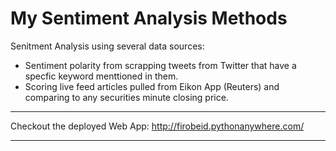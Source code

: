 # My Sentiment Analysis Methods

Senitment Analysis using several data sources:
- Sentiment polarity from scrapping tweets from Twitter that have a specfic keyword menttioned in them.
- Scoring live feed articles pulled from Eikon App (Reuters) and comparing to any securities minute closing price.

___
Checkout the deployed Web App: http://firobeid.pythonanywhere.com/
___
